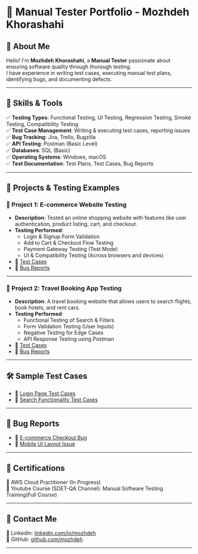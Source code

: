 # 🧪 Manual Tester Portfolio - Mozhdeh Khorashahi

## 🌟 About Me

Hello! I'm **Mozhdeh Khorashahi**, a **Manual Tester** passionate about ensuring software quality through thorough testing.  
I have experience in writing test cases, executing manual test plans, identifying bugs, and documenting defects.

---

## 🚀 Skills & Tools

✅ **Testing Types**: Functional Testing, UI Testing, Regression Testing, Smoke Testing, Compatibility Testing  
✅ **Test Case Management**: Writing & executing test cases, reporting issues  
✅ **Bug Tracking**: Jira, Trello, Bugzilla  
✅ **API Testing**: Postman (Basic Level)  
✅ **Databases**: SQL (Basic)  
✅ **Operating Systems**: Windows, macOS  
✅ **Test Documentation**: Test Plans, Test Cases, Bug Reports

---

## 📂 Projects & Testing Examples

### 🔹 Project 1: E-commerce Website Testing

- **Description**: Tested an online shopping website with features like user authentication, product listing, cart, and checkout.
- **Testing Performed**:
  - Login & Signup Form Validation
  - Add to Cart & Checkout Flow Testing
  - Payment Gateway Testing (Test Mode)
  - UI & Compatibility Testing (Across browsers and devices)
- 📌 [Test Cases](Test-Cases/e-commerce-test-cases.md)
- 📌 [Bug Reports](Bug-Reports/e-commerce-bug-report.md)

---

### 🔹 Project 2: Travel Booking App Testing

- **Description**: A travel booking website that allows users to search flights, book hotels, and rent cars.
- **Testing Performed**:
  - Functional Testing of Search & Filters
  - Form Validation Testing (User Inputs)
  - Negative Testing for Edge Cases
  - API Response Testing using Postman
- 📌 [Test Cases](Test-Cases/travel-app-test-cases.md)
- 📌 [Bug Reports](Bug-Reports/travel-app-bug-report.md)

---

## 🛠 Sample Test Cases

- 📄 [Login Page Test Cases](Test-Cases/login-test-cases.md)
- 📄 [Search Functionality Test Cases](Test-Cases/search-test-cases.md)

---

## 🐞 Bug Reports

- 📝 [E-commerce Checkout Bug](Bug-Reports/checkout-bug.md)
- 📝 [Mobile UI Layout Issue](Bug-Reports/mobile-ui-bug.md)

---

## 📜 Certifications

📌 AWS Cloud Practitioner (In Progress)  
📌 Youtube Course (SDET-QA Channel): Manual Software Testing Training(Full Course)

---

## 📌 Contact Me

🔗 LinkedIn: [linkedin.com/in/mozhdeh](https://linkedin.com/in/mozhdeh)  
🔗 GitHub: [github.com/mozhdeh](https://github.com/mozhdeh)

---
